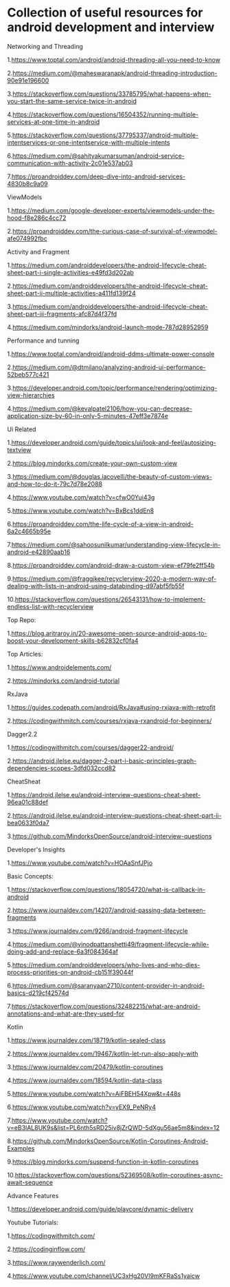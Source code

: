 # Collection of useful resources for android development and interview

Networking and Threading


1.https://www.toptal.com/android/android-threading-all-you-need-to-know

2.https://medium.com/@maheswaranapk/android-threading-introduction-90e91e196600

3.https://stackoverflow.com/questions/33785795/what-happens-when-you-start-the-same-service-twice-in-android

4.https://stackoverflow.com/questions/16504352/running-multiple-services-at-one-time-in-android

5.https://stackoverflow.com/questions/37795337/android-multiple-intentservices-or-one-intentservice-with-multiple-intents

6.https://medium.com/@sahityakumarsuman/android-service-communication-with-activity-2c01e537ab03

7.https://proandroiddev.com/deep-dive-into-android-services-4830b8c9a09


ViewModels

1.https://medium.com/google-developer-experts/viewmodels-under-the-hood-f8e286c4cc72

2.https://proandroiddev.com/the-curious-case-of-survival-of-viewmodel-afe074992fbc


Activity and Fragment


1.https://medium.com/androiddevelopers/the-android-lifecycle-cheat-sheet-part-i-single-activities-e49fd3d202ab

2.https://medium.com/androiddevelopers/the-android-lifecycle-cheat-sheet-part-ii-multiple-activities-a411fd139f24

3.https://medium.com/androiddevelopers/the-android-lifecycle-cheat-sheet-part-iii-fragments-afc87d4f37fd

4.https://medium.com/mindorks/android-launch-mode-787d28952959


Performance and tunning


1.https://www.toptal.com/android/android-ddms-ultimate-power-console

2.https://medium.com/@dtmilano/analyzing-android-ui-performance-52beb577c421

3.https://developer.android.com/topic/performance/rendering/optimizing-view-hierarchies

4.https://medium.com/@kevalpatel2106/how-you-can-decrease-application-size-by-60-in-only-5-minutes-47eff3e7874e


Ui Related


1.https://developer.android.com/guide/topics/ui/look-and-feel/autosizing-textview

2.https://blog.mindorks.com/create-your-own-custom-view

3.https://medium.com/@douglas.iacovelli/the-beauty-of-custom-views-and-how-to-do-it-79c7d78e2088

4.https://www.youtube.com/watch?v=cfwO0Yui43g

5.https://www.youtube.com/watch?v=BxBcs1ddEn8

6.https://proandroiddev.com/the-life-cycle-of-a-view-in-android-6a2c4665b95e

7.https://medium.com/@sahoosunilkumar/understanding-view-lifecycle-in-android-e42890aab16

8.https://proandroiddev.com/android-draw-a-custom-view-ef79fe2ff54b

9.https://medium.com/@fraggjkee/recyclerview-2020-a-modern-way-of-dealing-with-lists-in-android-using-databinding-d97abf5fb55f

10.https://stackoverflow.com/questions/26543131/how-to-implement-endless-list-with-recyclerview


Top Repo:

1.https://blog.aritraroy.in/20-awesome-open-source-android-apps-to-boost-your-development-skills-b62832cf0fa4


Top Articles:

1.https://www.androidelements.com/

2.https://mindorks.com/android-tutorial


RxJava

1.https://guides.codepath.com/android/RxJava#using-rxjava-with-retrofit

2.https://codingwithmitch.com/courses/rxjava-rxandroid-for-beginners/


Dagger2.2

1.https://codingwithmitch.com/courses/dagger22-android/

2.https://android.jlelse.eu/dagger-2-part-i-basic-principles-graph-dependencies-scopes-3dfd032ccd82


CheatSheat

1.https://android.jlelse.eu/android-interview-questions-cheat-sheet-96ea01c88def

2.https://android.jlelse.eu/android-interview-questions-cheat-sheet-part-ii-bea0633f0da7

3.https://github.com/MindorksOpenSource/android-interview-questions


Developer's Insights

1.https://www.youtube.com/watch?v=HOAaSnfJPjo


Basic Concepts:

1.https://stackoverflow.com/questions/18054720/what-is-callback-in-android

2.https://www.journaldev.com/14207/android-passing-data-between-fragments

3.https://www.journaldev.com/9266/android-fragment-lifecycle

4.https://medium.com/@vinodpattanshetti49/fragment-lifecycle-while-doing-add-and-replace-6a3f084364af

5.https://medium.com/androiddevelopers/who-lives-and-who-dies-process-priorities-on-android-cb151f39044f

6.https://medium.com/@saranyaan2710/content-provider-in-android-basics-d219cf42574d

7.https://stackoverflow.com/questions/32482215/what-are-android-annotations-and-what-are-they-used-for


Kotlin

1.https://www.journaldev.com/18719/kotlin-sealed-class

2.https://www.journaldev.com/19467/kotlin-let-run-also-apply-with

3.https://www.journaldev.com/20479/kotlin-coroutines

4.https://www.journaldev.com/18594/kotlin-data-class

5.https://www.youtube.com/watch?v=AiFBEH54Xpw&t=448s

6.https://www.youtube.com/watch?v=yEX9_PeNRy4

7.https://www.youtube.com/watch?v=eB3lAL8UK9s&list=PL6nth5sRD25iv8jZrQWD-5dXgu56ae5m8&index=12

8.https://github.com/MindorksOpenSource/Kotlin-Coroutines-Android-Examples

9.https://blog.mindorks.com/suspend-function-in-kotlin-coroutines

10.https://stackoverflow.com/questions/52369508/kotlin-coroutines-async-await-sequence

Advance Features

1.https://developer.android.com/guide/playcore/dynamic-delivery


Youtube Tutorials:

1.https://codingwithmitch.com/

2.https://codinginflow.com/

3.https://www.raywenderlich.com/

4.https://www.youtube.com/channel/UC3xHg20VI9mKFRaSs1yaicw
